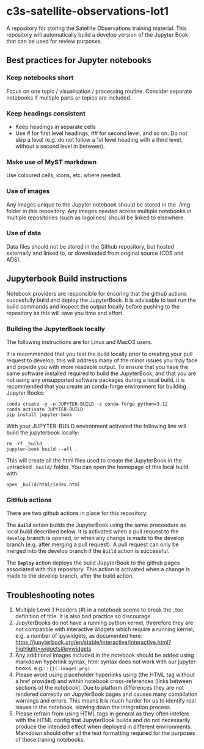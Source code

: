 # c3s-satellite-observations-lot1

A repository for storing the Satellite Observations training material. This repository will automatically 
build a develop version of the Jupyter Book that can be used for review purposes.

## Best practices for Jupyter notebooks

### Keep notebooks short
Focus on one topic / visualisation / processing routine. Consider separate notebooks if multiple parts or topics are included.

### Keep headings consistent
- Keep headings in separate cells
- Use # for first level headings, ## for second level, and so on. Do not skip a level (e.g. do not follow a 1st level heading with a third level, without a second level in between).
### Make use of MyST markdown
Use coloured cells, icons, etc. where needed.

### Use of images
Any images unique to the Jupyter notebook should be stored in the ./img folder in this repository. Any images needed across multiple notebooks in multiple repositories (such as logolines) should be linked to elsewhere.

### Use of data
Data files should not be stored in the Github repository, but hosted externally and linked to, or downloaded from original source (CDS and ADS).


## Jupyterbook Build instructions

Notebook providers are responsible for ensuring that the github actions succesfully build and deploy the
JupyterBook. It is advisable to test run the build commands and inspect the output locally before pushing
to the repository as this will save you time and effort.

### Building the JupyterBook locally

The following instructions are for Linux and MacOS users.

It is recommended that you test the build locally prior to creating your pull request to develop,
this will address many of the minor issues you may face and provide you with more readable output.
To ensure that you have the same software installed required to build the JupyterBook,
and that you are not using any unsupported software packages during a local build, it is recommended
that you create an conda-forge environment for building Jupyter Books:

```
conda create -y -n JUPYTER-BUILD -c conda-forge python=3.12
conda activate JUPYTER-BUILD
pip install jupyter-book
```

With your JUPYTER-BUILD environment activated the following line will build the jupyterbook locally:

```
rm -rf _build
jupyter-book build --all .
```

This will create all the html files used to create the JupyterBook in the untracked `_build/` folder.
You can open the homepage of this local build with:

```
open _build/html/index.html
```


### GitHub actions

There are two github actions in place for this repository:

The **`Build`** action builds the JupyterBook using the same proceedure as local build described below.
It is activated when a pull request to the `develop` branch is opened, or when any change is made to the 
develop branch (e.g. after merging a pull request). A pull request can only be merged
into the develop branch if the `Build` action is successful.


The **`Deploy`** action deploys the build JupyterBook to the github pages associated with this repository.
This action is activated when a change is made to the develop branch, after the build action.


## Troubleshooting notes

1. Multiple Level 1 Headers (#) in a notebook seems to break the _toc definition of title. It is also bad practice so discourage.
2. JupyterBooks do not have a running python kernel, threrefore they are not compatible with interactive widgets which require a running kernel, e.g. a number of ipywidgets, as documented here: https://jupyterbook.org/en/stable/interactive/interactive.html?highlight=widgets#ipywidgets
3. Any additional images included in the notebook should be added using markdown hyperlink syntax, html syntax does not work with our jupyter-books. e.g.: `![](.images.png)`
4. Please avoid using placeholder hyperlinks using (the HTML <a> tag without a href provided) and within notebook cross-references (links between sections of the notebook). Due to platform differences they are not rendered correctly on JupyterBook pages and causes many compilation warnings and errors. This means it is much harder for us to identify real issues in the notebook, slowing down the integration process.
5. Please refrain from using HTML tags in general as they often intefere with the HTML config that JupyterBook builds and do not necessarily produce the intended effect when deployed in different environments. Markdown should offer all the text formatting required for the purposes of these traning notebooks.